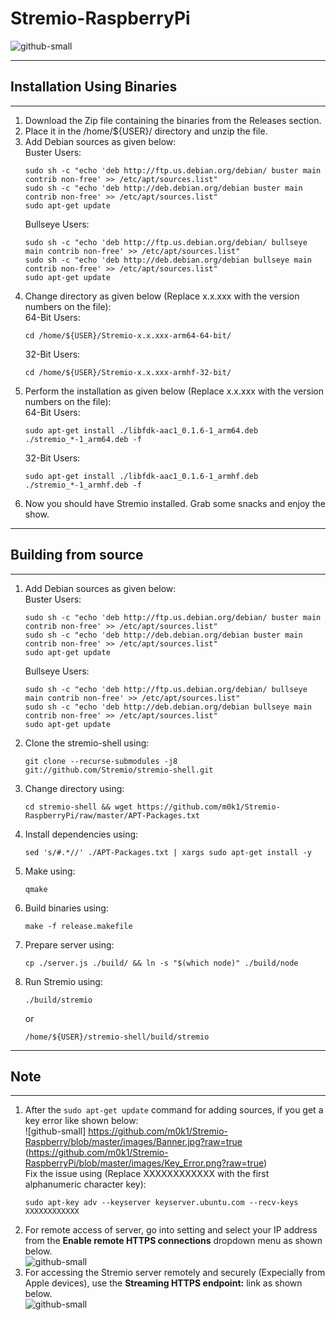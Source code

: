 # Stremio-RaspberryPi
![github-small](https://github.com/m0k1/Stremio-RaspberryPi/blob/master/images/Banner.jpg?raw=true)  





**********        
## Installation Using Binaries           
**********      
1.  Download the Zip file containing the binaries from the Releases section.      
2.  Place it in the /home/${USER}/ directory and unzip the file.    
3.  Add Debian sources as given below:    
    Buster Users:   
    ```      
    sudo sh -c "echo 'deb http://ftp.us.debian.org/debian/ buster main contrib non-free' >> /etc/apt/sources.list"   
    sudo sh -c "echo 'deb http://deb.debian.org/debian buster main contrib non-free' >> /etc/apt/sources.list"     
    sudo apt-get update     
    ```      
    Bullseye Users:   
    ```      
    sudo sh -c "echo 'deb http://ftp.us.debian.org/debian/ bullseye main contrib non-free' >> /etc/apt/sources.list"    
    sudo sh -c "echo 'deb http://deb.debian.org/debian bullseye main contrib non-free' >> /etc/apt/sources.list"    
    sudo apt-get update     
    ```     
4.  Change directory as given below (Replace x.x.xxx with the version numbers on the file):    
    64-Bit Users:    
    ```    
    cd /home/${USER}/Stremio-x.x.xxx-arm64-64-bit/   
    ```   
    32-Bit Users:    
    ```    
    cd /home/${USER}/Stremio-x.x.xxx-armhf-32-bit/  
    ```
5.  Perform the installation as given below (Replace x.x.xxx with the version numbers on the file):    
    64-Bit Users:    
    ```    
    sudo apt-get install ./libfdk-aac1_0.1.6-1_arm64.deb ./stremio_*-1_arm64.deb -f   
    ```   
    32-Bit Users:    
    ```    
    sudo apt-get install ./libfdk-aac1_0.1.6-1_armhf.deb ./stremio_*-1_armhf.deb -f   
    ```   
6.  Now you should have Stremio installed. Grab some snacks and enjoy the show.       



**********    
##  Building from source      
**********      
1.  Add Debian sources as given below:    
    Buster Users:   
    ```      
    sudo sh -c "echo 'deb http://ftp.us.debian.org/debian/ buster main contrib non-free' >> /etc/apt/sources.list"   
    sudo sh -c "echo 'deb http://deb.debian.org/debian buster main contrib non-free' >> /etc/apt/sources.list"     
    sudo apt-get update     
    ```      
    Bullseye Users:   
    ```      
    sudo sh -c "echo 'deb http://ftp.us.debian.org/debian/ bullseye main contrib non-free' >> /etc/apt/sources.list"    
    sudo sh -c "echo 'deb http://deb.debian.org/debian bullseye main contrib non-free' >> /etc/apt/sources.list"    
    sudo apt-get update     
    ```   
2.  Clone the stremio-shell using:   
    ```   
    git clone --recurse-submodules -j8 git://github.com/Stremio/stremio-shell.git      
    ```   
3.  Change directory using:    
    ```   
    cd stremio-shell && wget https://github.com/m0k1/Stremio-RaspberryPi/raw/master/APT-Packages.txt
    ```
4.  Install dependencies using:     
    ```    
    sed 's/#.*//' ./APT-Packages.txt | xargs sudo apt-get install -y    
    ```     
5.  Make using:   
    ```   
    qmake    
    ```    
6.  Build binaries using:   
    ```    
    make -f release.makefile    
    ```    
7.  Prepare server using:    
    ```    
    cp ./server.js ./build/ && ln -s "$(which node)" ./build/node     
    ```   
8.  Run Stremio using:   
    ```   
    ./build/stremio    
    ```    
    or   
    ```    
    /home/${USER}/stremio-shell/build/stremio   
    ```     



**********     
## Note     
**********        
1.  After the ```sudo apt-get update``` command for adding sources, if you get a key error like shown below:   
    ![github-small]
 https://github.com/m0k1/Stremio-Raspberry/blob/master/images/Banner.jpg?raw=true   (https://github.com/m0k1/Stremio-RaspberryPi/blob/master/images/Key_Error.png?raw=true)       
    Fix the issue using (Replace XXXXXXXXXXXX with the first alphanumeric character key):    
    ```    
    sudo apt-key adv --keyserver keyserver.ubuntu.com --recv-keys XXXXXXXXXXXX     
    ```      
2.  For remote access of server, go into setting and select your IP address from the **Enable remote HTTPS connections** dropdown menu as shown below.    
    ![github-small](https://github.com/m0k1/Stremio-RaspberryPi/blob/master/images/Remote-connection.png?raw=true)      
3.  For accessing the Stremio server remotely and securely (Expecially from Apple devices), use the **Streaming HTTPS endpoint:** link as shown below.   
    ![github-small](https://github.com/m0k1/Stremio-RaspberryPi/blob/images/Streaming-Server-Link.png)  

